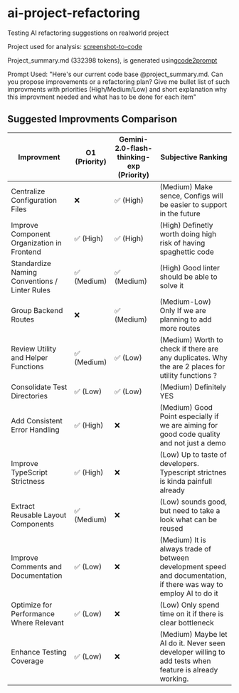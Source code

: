 # ai-project-refactoring
Testing AI refactoring suggestions on realworld project

Project used for analysis: [screenshot-to-code](https://github.com/abi/screenshot-to-code)

Project_summary.md (332398 tokens), is generated using[code2prompt](https://github.com/raphaelmansuy/code2prompt)


Prompt Used: 
"Here's our current code base  @project_summary.md. Can you propose improvements or a refactoring plan? Give me bullet list of such improvments with priorities (High/Medium/Low) and short explanation why this improvment needed and what has to be done for each item"


## Suggested Improvments Comparison

| Improvment                                        | O1 (Priority) | Gemini-2.0-flash-thinking-exp (Priority) | Subjective Ranking |
| ------------------------------------------------- | ------------- | ---------------------------------------- | ------------- |
| Centralize Configuration Files                    | ❌            | ✅ (High)                                | (Medium) Make sence, Configs will be easier to support in the future         |
| Improve Component Organization in Frontend        | ✅ (High)     | ✅ (High)                                | (High) Definetly worth doing high risk of having spaghettic code              |
| Standardize Naming Conventions / Linter Rules                    | ✅ (Medium)             | ✅ (Medium)                              | (High) Good linter should be able to solve it              |
| Group Backend Routes                              | ❌            | ✅ (Medium)                              | (Medium-Low) Only If we are planning to add more routes             |
| Review Utility and Helper Functions               | ✅ (Medium)   | ✅ (Low)                                 | (Medium) Worth to check if there are any duplicates. Why the are 2 places for utility functions ?           |
| Consolidate Test Directories                      | ✅ (Low)      | ✅ (Low)                                 | (Medium) Definitely YES              |
| Add Consistent Error Handling                     | ✅ (High)     | ❌                                       | (Medium) Good Point especially if we are aiming for good code quality and not just a demo            |
| Improve TypeScript Strictness                     | ✅ (High)     | ❌                                       | (Low) Up to taste of developers. Typescript strictnes is kinda painfull already            |
| Extract Reusable Layout Components                | ✅ (Medium)   | ❌                                       | (Low) sounds good, but need to take a look what can be reused               |
| Improve Comments and Documentation                | ✅ (Low)      | ❌                                       | (Medium) It is always trade of between development speed and documentation, if there was way to employ AI to do it              |
| Optimize for Performance Where Relevant           | ✅ (Low)      | ❌                                       | (Low) Only spend time on it if there is clear bottleneck              |
| Enhance Testing Coverage                          | ✅ (Low)      | ❌                                       | (Medium) Maybe let AI do it. Never seen developer willing to add tests when feature is already working.              | 